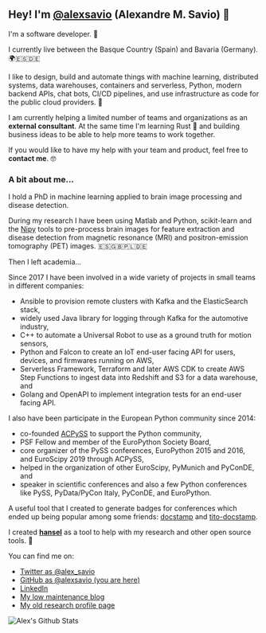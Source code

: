 ## Hey! I'm [@alexsavio](https://twitter.com/alex_savio) (Alexandre M. Savio) 👋

I'm a software developer. 🐍

I currently live between the Basque Country (Spain) and Bavaria (Germany). 🌍🇪🇸🇩🇪

I like to design, build and automate things with machine learning, distributed systems, data warehouses, containers and serverless, Python, modern backend APIs, chat bots, CI/CD pipelines,
and use infrastructure as code for the public cloud providers. 🤖

I am currently helping a limited number of teams and organizations as an **external consultant**. At the same
time I'm learning Rust 🦀 and building business ideas to be able to help more teams to work together.

If you would like to have my help with your team and product, feel free to **contact me**. 🤓

### A bit about me...

I hold a PhD in machine learning applied to brain image processing and disease detection.

During my research I have been using Matlab and Python, scikit-learn and the [Nipy](https://nipy.org/)
tools to pre-process brain images for feature extraction and disease detection from
magnetic resonance (MRI) and positron-emission tomography (PET) images. 🇪🇸🇬🇧🇵🇱🇩🇪

Then I left academia...

Since 2017 I have been involved in a wide variety of projects in small teams in different companies:

- Ansible to provision remote clusters with Kafka and the ElasticSearch stack,
- widely used Java library for logging through Kafka for the automotive industry,
- C++ to automate a Universal Robot to use as a ground truth for motion sensors,
- Python and Falcon to create an IoT end-user facing API for users, devices, and firmwares running on AWS,
- Serverless Framework, Terraform and later AWS CDK to create AWS Step Functions to ingest data into Redshift and S3 for a data warehouse, and
- Golang and OpenAPI to implement integration tests for an end-user facing API.

I also have been participate in the European Python community since 2014:
- co-founded [ACPySS](https://github.com/PythonSanSebastian) to support the Python community,
- PSF Fellow and member of the EuroPython Society Board,
- core organizer of the PySS conferences, EuroPython 2015 and 2016, and EuroScipy 2019 through ACPySS,
- helped in the organization of other EuroScipy, PyMunich and PyConDE, and
- speaker in scientific conferences and also a few Python conferences like PySS, PyData/PyCon Italy, PyConDE, and EuroPython.

A useful tool that I created to generate badges for conferences which ended up being popular among some
friends: [docstamp](https://github.com/PythonSanSebastian/docstamp) and [tito-docstamp](https://github.com/PythonSanSebastian/tito-docstamp).

I created [**hansel**](https://github.com/alexsavio/hansel) as a tool to help with my research and other open source tools. 🚀

You can find me on:

* [Twitter as @alex_savio](https://twitter.com/alex_savio)
* [GitHub as @alexsavio (you are here)](https://github.com/alexsavio)
* [LinkedIn](https://linkedin.com/in/alexsavio)
* [My low maintenance blog](https://alexsavio.github.io/)
* [My old research profile page](http://www.ehu.eus/ccwintco/index.php?title=Usuario:Alexsavio)

![Alex's Github Stats](https://github-readme-stats.vercel.app/api?username=alexsavio&show_icons=true&theme=radical)
